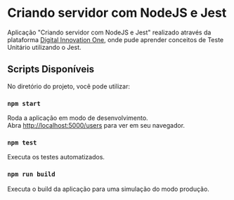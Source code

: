 # Criando servidor com NodeJS e Jest

Aplicação "Criando servidor com NodeJS e Jest" realizado através da plataforma [Digital Innovation One](https://www.dio.me/en), onde pude aprender conceitos de Teste Unitário utilizando o Jest.

## Scripts Disponíveis

No diretório do projeto, você pode utilizar:

### `npm start`

Roda a aplicação em modo de desenvolvimento.\
Abra [http://localhost:5000/users](http://localhost:5000/users) para ver em seu navegador.

### `npm test`

Executa os testes automatizados.

### `npm run build`

Executa o build da aplicação para uma simulação do modo produção.